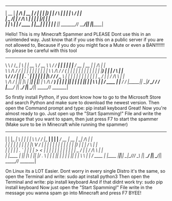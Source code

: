   _____  ______          _____  __  __ ______ 
 |  __ \|  ____|   /\   |  __ \|  \/  |  ____|
 | |__) | |__     /  \  | |  | | \  / | |__   
 |  _  /|  __|   / /\ \ | |  | | |\/| |  __|  
 | | \ \| |____ / ____ \| |__| | |  | | |____ 
 |_|  \_\______/_/    \_\_____/|_|  |_|______|
                                            
Hello! This is my Minecraft Spammer and PLEASE Dont use this in an unintended way. Just know that if you use this on a public server if you are not allowed to, Because if you do you might face a Mute or even a BAN!!!!!!!
So please be careful with this tool

 __          _______ _   _ _____   ______          _______   _______ _    _ _______ ____  _____  _____          _      
 \ \        / /_   _| \ | |  __ \ / __ \ \        / / ____| |__   __| |  | |__   __/ __ \|  __ \|_   _|   /\   | |     
  \ \  /\  / /  | | |  \| | |  | | |  | \ \  /\  / / (___      | |  | |  | |  | | | |  | | |__) | | |    /  \  | |     
   \ \/  \/ /   | | | . ` | |  | | |  | |\ \/  \/ / \___ \     | |  | |  | |  | | | |  | |  _  /  | |   / /\ \ | |     
    \  /\  /   _| |_| |\  | |__| | |__| | \  /\  /  ____) |    | |  | |__| |  | | | |__| | | \ \ _| |_ / ____ \| |____ 
     \/  \/   |_____|_| \_|_____/ \____/   \/  \/  |_____/     |_|   \____/   |_|  \____/|_|  \_\_____/_/    \_\______|

So firstly install Python, if you dont know how to go to the Microsoft Store and search Python and make sure to download the newest version.
Then open the Command prompt and type: pip install keyboard
Great! Now you're almost ready to go. Just open up the "Start Spamming!" File and write the message that you want to spam, then just press F7 to start the spammer (Make sure to be in Minecraft while running the spammer)

  _      _____ _   _ _    ___   __  _______ _    _ _______ ____  _____  _____          _      
 | |    |_   _| \ | | |  | \ \ / / |__   __| |  | |__   __/ __ \|  __ \|_   _|   /\   | |     
 | |      | | |  \| | |  | |\ V /     | |  | |  | |  | | | |  | | |__) | | |    /  \  | |     
 | |      | | | . ` | |  | | > <      | |  | |  | |  | | | |  | |  _  /  | |   / /\ \ | |     
 | |____ _| |_| |\  | |__| |/ . \     | |  | |__| |  | | | |__| | | \ \ _| |_ / ____ \| |____ 
 |______|_____|_| \_|\____//_/ \_\    |_|   \____/   |_|  \____/|_|  \_\_____/_/    \_\______|
                                                                                              
On Linux its a LOT Easier. Dont worry in every single Distro it's the same, so open the Terminal and write: sudo apt install python3
Then open the Terminal and write: pip install keyboard
And if that didnt work try: sudo pip install keyboard
Now just open the "Start Spamming!" File write in the message you wanna spam go into Minecraft and press F7
BYEE!
